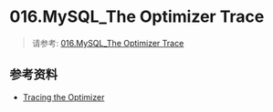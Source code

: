 # 016.MySQL_The Optimizer Trace
> 请参考: [016.MySQL_The Optimizer Trace](./REF_Docs/016.MySQL_%20The%20Optimizer%20Trace.pdf)

## 参考资料
- [Tracing the Optimizer](https://dev.mysql.com/doc/dev/mysql-server/latest/PAGE_OPT_TRACE.html)